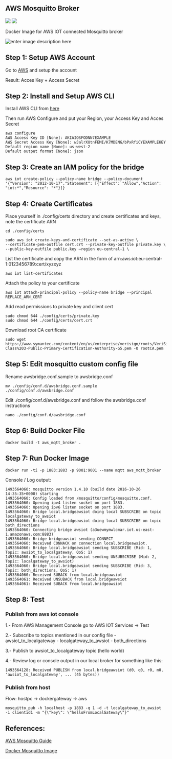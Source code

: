 AWS Mosquitto Broker
--------------------------------

[![](https://images.microbadger.com/badges/image/mantgambl/aws_mosquitto_broker.svg)](https://microbadger.com/images/mantgambl/aws_mosquitto_broker "Get your own image badge on microbadger.com")
[![](https://images.microbadger.com/badges/version/mantgambl/aws_mosquitto_broker.svg)](https://microbadger.com/images/mantgambl/aws_mosquitto_broker "Get your own version badge on microbadger.com")

Docker Image for AWS IOT connected Mosquitto broker

![enter image description here](https://s3.amazonaws.com/aws-iot-blog-assets/how-to-bridge-mosquitto-mqtt-broker-to-aws-iot/1-overview.png)


## Step 1: Setup AWS Account

Go to [AWS](http://docs.aws.amazon.com/cli/latest/userguide/cli-chap-getting-set-up.html#cli-signup) and setup the account


Result: Acces Key + Access Secret

## Step 2: Install and Setup AWS CLI

Install AWS CLI from [here](http://docs.aws.amazon.com/cli/latest/userguide/installing.html)

Then run AWS Configure and put your Region, your Access Key and Acces Secret

	aws configure
	AWS Access Key ID [None]: AKIAIOSFODNN7EXAMPLE
	AWS Secret Access Key [None]: wJalrXUtnFEMI/K7MDENG/bPxRfiCYEXAMPLEKEY
	Default region name [None]: us-west-2
	Default output format [None]: json


## Step 3: Create an IAM policy for the bridge

```
aws iot create-policy --policy-name bridge --policy-document '{"Version": "2012-10-17","Statement": [{"Effect": "Allow","Action": "iot:*","Resource": "*"}]}
```




## Step 4: Create Certificates

Place yourself in ./config/certs directory and create certificates and keys, note the certificate ARN

	cd ./config/certs

	sudo aws iot create-keys-and-certificate --set-as-active \
	--certificate-pem-outfile cert.crt --private-key-outfile private.key \
	--public-key-outfile public.key –region eu-central-1 \



List the certificate and copy the ARN in the form of arn:aws:iot:eu-central-1:0123456789:cert/xyzxyz

	aws iot list-certificates


Attach the policy to your certificate

	aws iot attach-principal-policy --policy-name bridge --principal REPLACE_ARN_CERT


Add read permissions to private key and client cert

	sudo chmod 644 ./config/certs/private.key
	sudo chmod 644 ./config/certs/cert.crt


Download root CA certificate

	sudo wget https://www.symantec.com/content/en/us/enterprise/verisign/roots/VeriSign-Class%203-Public-Primary-Certification-Authority-G5.pem -O rootCA.pem


## Step 5: Edit mosquitto custom config file

Rename awsbridge.conf.sample to awsbridge.conf

	mv ./config/conf.d/awsbridge.conf.sample ./config/conf.d/awsbridge.conf

Edit ./config/conf.d/awsbridge.conf and follow the awsbridge.conf instructions

	nano ./config/conf.d/awsbridge.conf



## Step 6:  Build Docker File

	docker build -t aws_mqtt_broker .


## Step 7: Run Docker Image

	docker run -ti -p 1883:1883 -p 9001:9001 --name mqtt aws_mqtt_broker



Console / Log output:

```
1493564060: mosquitto version 1.4.10 (build date 2016-10-26 14:35:35+0000) starting
1493564060: Config loaded from /mosquitto/config/mosquitto.conf.
1493564060: Opening ipv4 listen socket on port 1883.
1493564060: Opening ipv6 listen socket on port 1883.
1493564060: Bridge local.bridgeawsiot doing local SUBSCRIBE on topic localgateway_to_awsiot
1493564060: Bridge local.bridgeawsiot doing local SUBSCRIBE on topic both_directions
1493564060: Connecting bridge awsiot (a3uewmymwlcmar.iot.us-east-1.amazonaws.com:8883)
1493564060: Bridge bridgeawsiot sending CONNECT
1493564060: Received CONNACK on connection local.bridgeawsiot.
1493564060: Bridge local.bridgeawsiot sending SUBSCRIBE (Mid: 1, Topic: awsiot_to_localgateway, QoS: 1)
1493564060: Bridge local.bridgeawsiot sending UNSUBSCRIBE (Mid: 2, Topic: localgateway_to_awsiot)
1493564060: Bridge local.bridgeawsiot sending SUBSCRIBE (Mid: 3, Topic: both_directions, QoS: 1)
1493564060: Received SUBACK from local.bridgeawsiot
1493564061: Received UNSUBACK from local.bridgeawsiot
1493564061: Received SUBACK from local.bridgeawsiot
```


## Step 8: Test


### Publish from aws iot console

1.- From AWS Management Console go to AWS IOT Services -> Test

2.- Subscribe to topics mentioned in our config file
	- awsiot_to_localgateway
	- localgateway_to_awsiot
	- both_directions

3.- Publish to awsiot_to_localgateway topic (hello world)

4.- Review log or console output in our local broker for something like this:

`1493564128: Received PUBLISH from local.bridgeawsiot (d0, q0, r0, m0, 'awsiot_to_localgateway', ... (45 bytes)) `



### Publish from host

Flow: hostpc -> dockergateway -> aws

`mosquitto_pub -h localhost -p 1883 -q 1 -d -t localgateway_to_awsiot  -i clientid1 -m "{\"key\": \"helloFromLocalGateway\"}"`


## References:

[AWS Mosquitto Guide](https://aws.amazon.com/es/blogs/iot/how-to-bridge-mosquitto-mqtt-broker-to-aws-iot/)

[Docker Mosquitto Image](https://github.com/toke/docker-mosquitto)
